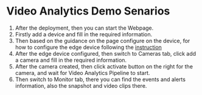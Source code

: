 # Video Analytics Demo Senarios

1. After the deployment,  then you can start the Webpage. 
2. Firstly add a device and fill in the required information. 
3. Then based on the guidance on the page configure on the device, for how to configure the edge device following the [instruction](https://docs.microsoft.com/en-us/azure/iot-edge/quickstart "instruction")
4. After the edge device configured, then switch to Cameras tab, click add a camera and fill in the required information. 
5. After the camera created, then click activate button on the right for the camera, and wait for Video Analytics Pipeline to start. 
6. Then switch to Monitor tab, there you can find the events and alerts information, also the snapshot and video clips there.